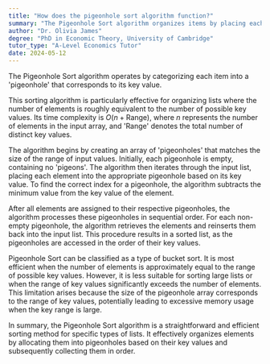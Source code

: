 ```yaml
---
title: "How does the pigeonhole sort algorithm function?"
summary: "The Pigeonhole Sort algorithm organizes items by placing each into a designated 'pigeonhole' based on its key value, effectively sorting them according to their respective keys."
author: "Dr. Olivia James"
degree: "PhD in Economic Theory, University of Cambridge"
tutor_type: "A-Level Economics Tutor"
date: 2024-05-12
---
```


The Pigeonhole Sort algorithm operates by categorizing each item into a 'pigeonhole' that corresponds to its key value.

This sorting algorithm is particularly effective for organizing lists where the number of elements is roughly equivalent to the number of possible key values. Its time complexity is $O(n + \text{Range})$, where $n$ represents the number of elements in the input array, and 'Range' denotes the total number of distinct key values.

The algorithm begins by creating an array of 'pigeonholes' that matches the size of the range of input values. Initially, each pigeonhole is empty, containing no 'pigeons'. The algorithm then iterates through the input list, placing each element into the appropriate pigeonhole based on its key value. To find the correct index for a pigeonhole, the algorithm subtracts the minimum value from the key value of the element.

After all elements are assigned to their respective pigeonholes, the algorithm processes these pigeonholes in sequential order. For each non-empty pigeonhole, the algorithm retrieves the elements and reinserts them back into the input list. This procedure results in a sorted list, as the pigeonholes are accessed in the order of their key values.

Pigeonhole Sort can be classified as a type of bucket sort. It is most efficient when the number of elements is approximately equal to the range of possible key values. However, it is less suitable for sorting large lists or when the range of key values significantly exceeds the number of elements. This limitation arises because the size of the pigeonhole array corresponds to the range of key values, potentially leading to excessive memory usage when the key range is large.

In summary, the Pigeonhole Sort algorithm is a straightforward and efficient sorting method for specific types of lists. It effectively organizes elements by allocating them into pigeonholes based on their key values and subsequently collecting them in order.
    